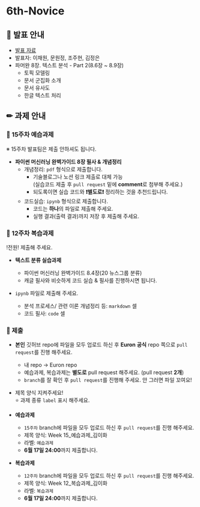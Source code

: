 # 6th-Novice

## 📢 발표 안내
- [발표 자료](https://github.com/Ewha-Euron/6th-Novice/blob/5ffecc0f8f51d16d4ea397b2956a58b6f35c6c1b/Week%2015_%EB%B0%9C%ED%91%9C%20%EC%9E%90%EB%A3%8C.pdf)
- 발표자: 이채원, 문원정, 조주현, 김정은
- 파머완 8장. 텍스트 분석 - Part 2(8.6장 ~ 8.9장)  
  - 토픽 모델링
  - 문서 군집화 소개
  - 문서 유사도
  - 한글 텍스트 처리

## ✏ 과제 안내
### 📍 15주차 예습과제
※ 15주차 발표팀은 제출 안하셔도 됩니다.
- **파이썬 머신러닝 완벽가이드 8장 필사 & 개념정리**  
  - 개념정리: ```pdf``` 형식으로 제출합니다.
    - 기술블로그나 노션 링크 제출로 대체 가능  
      (실습코드 제출 후 ```pull request``` 밑에 **comment**로 첨부해 주세요.)
    - 되도록이면 실습 코드와 **❗별도로❗** 정리하는 것을 추천드립니다.
  - 코드실습: ```ipynb``` 형식으로 제출합니다.
    - 코드는 **하나**의 파일로 제출해 주세요.
    - 실행 결과(출력 결과)까지 저장 후 제출해 주세요.

### 📍 12주차 복습과제
!전원! 제출해 주세요.

- **텍스트 분류 실습과제**  
  - 파이썬 머신러닝 완벽가이드 8.4장(20 뉴스그룹 분류)
  - 캐글 필사와 비슷하게 코드 실습 & 필사를 진행하시면 됩니다.
            
- ```ipynb``` 파일로 제출해 주세요.
  - 분석 프로세스/ 관련 이론 개념정리 등: ```markdown``` 셀
  - 코드 필사: ```code``` 셀

### 📍 제출
- **본인** 깃허브 repo에 파일을 모두 업로드 하신 후 **Euron 공식** repo 쪽으로 ```pull request```를 진행 해주세요.
  - 내 repo -> Euron repo
  - 예습과제, 복습과제는 **별도로** pull request 해주세요. (pull request **2개**)
  - ```branch```를 잘 확인 후 ```pull request```를 진행해 주세요. 안 그러면 파일 꼬여요!
- 제목 양식 지켜주세요!  
⭐ 과제 종류 ```label``` 표시 해주세요.

- **예습과제**
  - ```15주차``` branch에 파일을 모두 업로드 하신 후 ```pull request```를 진행 해주세요.
  - 제목 양식: Week 15_예습과제_김이화
  - 라벨: ```예습과제```
  - **6월 17일 24:00**까지 제출합니다.
  
- **복습과제**
  - ```12주차``` branch에 파일을 모두 업로드 하신 후 ```pull request```를 진행 해주세요.
  - 제목 양식: Week 12_복습과제_김이화
  - 라벨: ```복습과제```
  - **6월 17일 24:00**까지 제출합니다.
